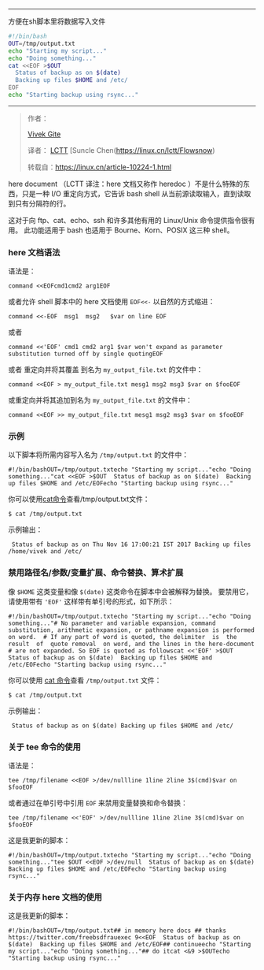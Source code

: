 


---



方便在sh脚本里将数据写入文件

```bash
#!/bin/bash
OUT=/tmp/output.txt
echo "Starting my script..."
echo "Doing something..."
cat <<EOF >$OUT
  Status of backup as on $(date)
  Backing up files $HOME and /etc/
EOF
echo "Starting backup using rsync..."
```

---

> 作者： 
>
> [Vivek Gite](https://www.cyberciti.biz/faq/using-heredoc-rediection-in-bash-shell-script-to-write-to-file/) 
>
> 译者： [LCTT](https://linux.cn/lctt/) [Suncle Chen(https://linux.cn/lctt/Flowsnow) 
>
> 转载自：<https://linux.cn/article-10224-1.html>

here document （LCTT 译注：here 文档又称作 heredoc ）不是什么特殊的东西，只是一种 I/O 重定向方式，它告诉 bash shell 从当前源读取输入，直到读取到只有分隔符的行。

这对于向 ftp、cat、echo、ssh 和许多其他有用的 Linux/Unix 命令提供指令很有用。 此功能适用于 bash 也适用于 Bourne、Korn、POSIX 这三种 shell。

### here 文档语法

语法是：

```
command <<EOFcmd1cmd2 arg1EOF
```

或者允许 shell 脚本中的 here 文档使用 `EOF<<-` 以自然的方式缩进：

```
command <<-EOF  msg1  msg2   $var on line EOF
```

或者

```
command <<'EOF' cmd1 cmd2 arg1 $var won't expand as parameter substitution turned off by single quotingEOF
```

或者 重定向并将其覆盖 到名为 `my_output_file.txt` 的文件中：

```
command <<EOF > my_output_file.txt mesg1 msg2 msg3 $var on $fooEOF
```

或重定向并将其追加到名为 `my_output_file.txt` 的文件中：

```
command <<EOF >> my_output_file.txt mesg1 msg2 msg3 $var on $fooEOF
```

### 示例

以下脚本将所需内容写入名为 `/tmp/output.txt` 的文件中：

```
#!/bin/bashOUT=/tmp/output.txtecho "Starting my script..."echo "Doing something..."cat <<EOF >$OUT  Status of backup as on $(date)  Backing up files $HOME and /etc/EOFecho "Starting backup using rsync..."
```

你可以使用[cat命令](https://linux.cn/https//www.cyberciti.biz/faq/linux-unix-appleosx-bsd-cat-command-examples/)查看/tmp/output.txt文件：

```
$ cat /tmp/output.txt
```

示例输出：

```
 Status of backup as on Thu Nov 16 17:00:21 IST 2017 Backing up files /home/vivek and /etc/
```

### 禁用路径名/参数/变量扩展、命令替换、算术扩展

像 `$HOME` 这类变量和像 `$(date)` 这类命令在脚本中会被解释为替换。 要禁用它，请使用带有 `'EOF'` 这样带有单引号的形式，如下所示：

```
#!/bin/bashOUT=/tmp/output.txtecho "Starting my script..."echo "Doing something..."# No parameter and variable expansion, command substitution, arithmetic expansion, or pathname expansion is performed on word.  # If any part of word is quoted, the delimiter  is  the  result  of  quote removal  on word, and the lines in the here-document # are not expanded. So EOF is quoted as followscat <<'EOF' >$OUT  Status of backup as on $(date)  Backing up files $HOME and /etc/EOFecho "Starting backup using rsync..."
```

你可以使用 [cat 命令](https://linux.cn/https//www.cyberciti.biz/faq/linux-unix-appleosx-bsd-cat-command-examples/)查看 `/tmp/output.txt` 文件：

```
$ cat /tmp/output.txt
```

示例输出：

```
 Status of backup as on $(date) Backing up files $HOME and /etc/
```

### 关于 tee 命令的使用

语法是：

```
tee /tmp/filename <<EOF >/dev/nullline 1line 2line 3$(cmd)$var on $fooEOF
```

或者通过在单引号中引用 `EOF` 来禁用变量替换和命令替换：

```
tee /tmp/filename <<'EOF' >/dev/nullline 1line 2line 3$(cmd)$var on $fooEOF
```

这是我更新的脚本：

```
#!/bin/bashOUT=/tmp/output.txtecho "Starting my script..."echo "Doing something..."tee $OUT <<EOF >/dev/null  Status of backup as on $(date)  Backing up files $HOME and /etc/EOFecho "Starting backup using rsync..."
```

### 关于内存 here 文档的使用

这是我更新的脚本：

```
#!/bin/bashOUT=/tmp/output.txt## in memory here docs ## thanks https://twitter.com/freebsdfrauexec 9<<EOF  Status of backup as on $(date)  Backing up files $HOME and /etc/EOF## continueecho "Starting my script..."echo "Doing something..."## do itcat <&9 >$OUTecho "Starting backup using rsync..."
```